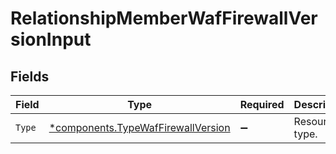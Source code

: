 # RelationshipMemberWafFirewallVersionInput


## Fields

| Field                                                                                   | Type                                                                                    | Required                                                                                | Description                                                                             |
| --------------------------------------------------------------------------------------- | --------------------------------------------------------------------------------------- | --------------------------------------------------------------------------------------- | --------------------------------------------------------------------------------------- |
| `Type`                                                                                  | [*components.TypeWafFirewallVersion](../../models/components/typewaffirewallversion.md) | :heavy_minus_sign:                                                                      | Resource type.                                                                          |
